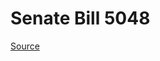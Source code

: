 # Senate Bill 5048

[Source](http://lawfilesext.leg.wa.gov/biennium/2023-24/Pdf/Bills/Senate%20Bills/5048.pdf)